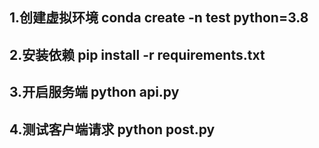 ## 1.创建虚拟环境 conda create -n test python=3.8

## 2.安装依赖 pip install -r requirements.txt

## 3.开启服务端 python api.py

## 4.测试客户端请求 python post.py